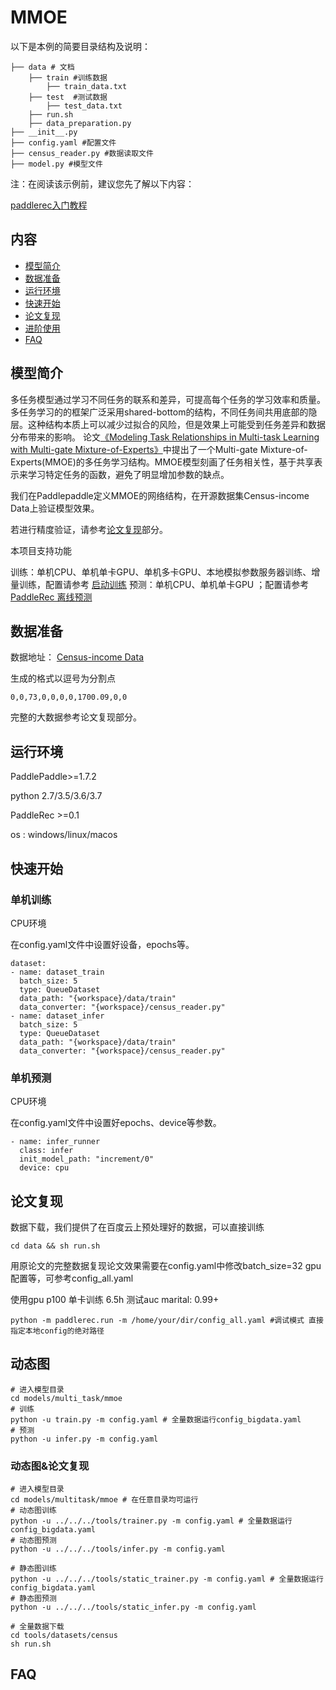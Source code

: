 # MMOE

 以下是本例的简要目录结构及说明： 

```
├── data # 文档
	├── train #训练数据
		├── train_data.txt
	├── test  #测试数据
		├── test_data.txt
	├── run.sh
	├── data_preparation.py
├── __init__.py 
├── config.yaml #配置文件
├── census_reader.py #数据读取文件
├── model.py #模型文件
```

注：在阅读该示例前，建议您先了解以下内容：

[paddlerec入门教程](https://github.com/PaddlePaddle/PaddleRec/blob/master/README.md)

## 内容

- [模型简介](https://github.com/PaddlePaddle/PaddleRec/tree/master/models/multitask/mmoe#模型简介)
- [数据准备](https://github.com/PaddlePaddle/PaddleRec/tree/master/models/multitask/mmoe#数据准备)
- [运行环境](https://github.com/PaddlePaddle/PaddleRec/tree/master/models/multitask/mmoe#运行环境)
- [快速开始](https://github.com/PaddlePaddle/PaddleRec/tree/master/models/multitask/mmoe#快速开始)
- [论文复现](https://github.com/PaddlePaddle/PaddleRec/tree/master/models/multitask/mmoe#论文复现)
- [进阶使用](https://github.com/PaddlePaddle/PaddleRec/tree/master/models/multitask/mmoe#进阶使用)
- [FAQ](https://github.com/PaddlePaddle/PaddleRec/tree/master/models/multitask/mmoe#FAQ)

## 模型简介

多任务模型通过学习不同任务的联系和差异，可提高每个任务的学习效率和质量。多任务学习的的框架广泛采用shared-bottom的结构，不同任务间共用底部的隐层。这种结构本质上可以减少过拟合的风险，但是效果上可能受到任务差异和数据分布带来的影响。  论文[《Modeling Task Relationships in Multi-task Learning with Multi-gate Mixture-of-Experts》]( https://www.kdd.org/kdd2018/accepted-papers/view/modeling-task-relationships-in-multi-task-learning-with-multi-gate-mixture- )中提出了一个Multi-gate Mixture-of-Experts(MMOE)的多任务学习结构。MMOE模型刻画了任务相关性，基于共享表示来学习特定任务的函数，避免了明显增加参数的缺点。 

我们在Paddlepaddle定义MMOE的网络结构，在开源数据集Census-income Data上验证模型效果。

若进行精度验证，请参考[论文复现](https://github.com/PaddlePaddle/PaddleRec/tree/master/models/multitask/mmoe#论文复现)部分。

本项目支持功能

训练：单机CPU、单机单卡GPU、单机多卡GPU、本地模拟参数服务器训练、增量训练，配置请参考 [启动训练](https://github.com/PaddlePaddle/PaddleRec/blob/master/doc/train.md)
预测：单机CPU、单机单卡GPU ；配置请参考[PaddleRec 离线预测](https://github.com/PaddlePaddle/PaddleRec/blob/master/doc/predict.md)

## 数据准备

数据地址： [Census-income Data](https://archive.ics.uci.edu/ml/machine-learning-databases/census-income-mld/census.tar.gz )


生成的格式以逗号为分割点

```
0,0,73,0,0,0,0,1700.09,0,0
```

完整的大数据参考论文复现部分。

## 运行环境

PaddlePaddle>=1.7.2

python 2.7/3.5/3.6/3.7

PaddleRec >=0.1

os : windows/linux/macos

## 快速开始

### 单机训练

CPU环境

在config.yaml文件中设置好设备，epochs等。

```
dataset:
- name: dataset_train
  batch_size: 5
  type: QueueDataset
  data_path: "{workspace}/data/train"
  data_converter: "{workspace}/census_reader.py"
- name: dataset_infer
  batch_size: 5
  type: QueueDataset
  data_path: "{workspace}/data/train"
  data_converter: "{workspace}/census_reader.py"
```

### 单机预测

CPU环境

在config.yaml文件中设置好epochs、device等参数。
```
- name: infer_runner
  class: infer
  init_model_path: "increment/0"
  device: cpu
```

## 论文复现

数据下载，我们提供了在百度云上预处理好的数据，可以直接训练


```
cd data && sh run.sh
```

用原论文的完整数据复现论文效果需要在config.yaml中修改batch_size=32 gpu配置等，可参考config_all.yaml

使用gpu p100 单卡训练 6.5h 测试auc marital: 0.99+

```
python -m paddlerec.run -m /home/your/dir/config_all.yaml #调试模式 直接指定本地config的绝对路径
```

## 动态图

```
# 进入模型目录
cd models/multi_task/mmoe 
# 训练
python -u train.py -m config.yaml # 全量数据运行config_bigdata.yaml 
# 预测
python -u infer.py -m config.yaml 
```

### 动态图&论文复现
```
# 进入模型目录
cd models/multitask/mmoe # 在任意目录均可运行
# 动态图训练
python -u ../../../tools/trainer.py -m config.yaml # 全量数据运行config_bigdata.yaml 
# 动态图预测
python -u ../../../tools/infer.py -m config.yaml 

# 静态图训练
python -u ../../../tools/static_trainer.py -m config.yaml # 全量数据运行config_bigdata.yaml 
# 静态图预测
python -u ../../../tools/static_infer.py -m config.yaml 

# 全量数据下载
cd tools/datasets/census
sh run.sh
```
## FAQ
